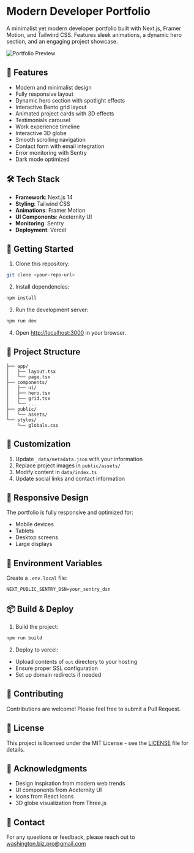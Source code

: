 # Modern Developer Portfolio

A minimalist yet modern developer portfolio built with Next.js, Framer Motion, and Tailwind CSS. Features sleek animations, a dynamic hero section, and an engaging project showcase.

![Portfolio Preview](public/preview.png)

## 🌟 Features

- Modern and minimalist design
- Fully responsive layout
- Dynamic hero section with spotlight effects
- Interactive Bento grid layout
- Animated project cards with 3D effects
- Testimonials carousel
- Work experience timeline
- Interactive 3D globe
- Smooth scrolling navigation
- Contact form with email integration
- Error monitoring with Sentry
- Dark mode optimized

## 🛠️ Tech Stack

- **Framework**: Next.js 14
- **Styling**: Tailwind CSS
- **Animations**: Framer Motion
- **UI Components**: Aceternity UI
- **Monitoring**: Sentry
- **Deployment**: Vercel

## 🚀 Getting Started

1. Clone this repository:
```bash
git clone <your-repo-url>
```

2. Install dependencies:
```bash
npm install
```

3. Run the development server:
```bash
npm run dev
```

4. Open [http://localhost:3000](http://localhost:3000) in your browser.

## 📁 Project Structure

```
├── app/
│   ├── layout.tsx
│   └── page.tsx
├── components/
│   ├── ui/
│   ├── hero.tsx
│   ├── grid.tsx
│   └── ...
├── public/
│   └── assets/
└── styles/
    └── globals.css
```

## 🎨 Customization

1. Update `_data/metadata.json` with your information
2. Replace project images in `public/assets/`
3. Modify content in `data/index.ts`
4. Update social links and contact information

## 📱 Responsive Design

The portfolio is fully responsive and optimized for:
- Mobile devices
- Tablets
- Desktop screens
- Large displays

## 🔧 Environment Variables

Create a `.env.local` file:

```env
NEXT_PUBLIC_SENTRY_DSN=your_sentry_dsn
```

## 📦 Build & Deploy

1. Build the project:
```bash
npm run build
```

2. Deploy to vercel:
- Upload contents of `out` directory to your hosting
- Ensure proper SSL configuration
- Set up domain redirects if needed

## 🤝 Contributing

Contributions are welcome! Please feel free to submit a Pull Request.

## 📄 License

This project is licensed under the MIT License - see the [LICENSE](LICENSE) file for details.

## 🙏 Acknowledgments

- Design inspiration from modern web trends
- UI components from Aceternity UI
- Icons from React Icons
- 3D globe visualization from Three.js

## 📧 Contact

For any questions or feedback, please reach out to [washington.biz.pro@gmail.com](mailto:washington.biz.pro@gmail.com)
